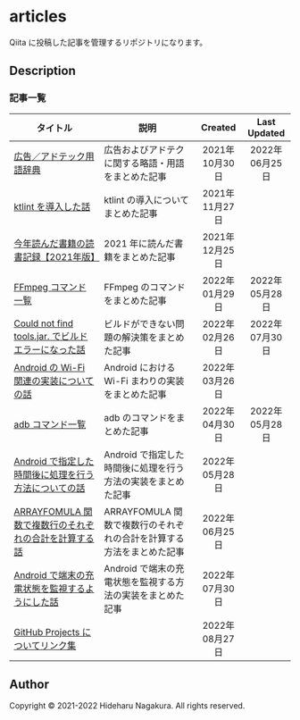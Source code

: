 # articles

Qiita に投稿した記事を管理するリポジトリになります。

## Description

### 記事一覧

| タイトル | 説明 | Created | Last Updated |
| --- | --- | :---: | :---: |
| [広告／アドテック用語辞典](https://qiita.com/ngkr327/items/95ad713f811710185f44) | 広告およびアドテクに関する略語・用語をまとめた記事 | 2021年10月30日 | 2022年06月25日 |
| [ktlint を導入した話](https://qiita.com/ngkr327/items/fcc2b3dc4e388abcfef3) | ktlint の導入についてまとめた記事 | 2021年11月27日 |  |
| [今年読んだ書籍の読書記録【2021年版】](https://qiita.com/ngkr327/items/963438b127e8d09dda91) | 2021 年に読んだ書籍をまとめた記事 | 2021年12月25日 |  |
| [FFmpeg コマンド一覧](https://qiita.com/ngkr327/items/073725350c3cf43364e0) | FFmpeg のコマンドをまとめた記事 | 2022年01月29日 | 2022年05月28日 |
| [Could not find tools.jar. でビルドエラーになった話](https://qiita.com/ngkr327/items/ce4a56658f8c1d2be410) | ビルドができない問題の解決策をまとめた記事 | 2022年02月26日 | 2022年07月30日 |
| [Android の Wi-Fi 関連の実装についての話](https://qiita.com/ngkr327/items/dabd90aebe7caaf5b743) | Android における Wi-Fi まわりの実装をまとめた記事 | 2022年03月26日 |  |
| [adb コマンド一覧](https://qiita.com/ngkr327/items/1d371de69f7851971a1c) | adb のコマンドをまとめた記事 | 2022年04月30日 | 2022年05月28日 |
| [Android で指定した時間後に処理を行う方法についての話](https://qiita.com/ngkr327/items/e21dfb12d39f48f4b08f) | Android で指定した時間後に処理を行う方法の実装をまとめた記事 | 2022年05月28日 |  |
| [ARRAYFOMULA 関数で複数行のそれぞれの合計を計算する話](https://qiita.com/ngkr327/items/018971759f6099400e72) | ARRAYFOMULA 関数で複数行のそれぞれの合計を計算する方法をまとめた記事 | 2022年06月25日 |  |
| [Android で端末の充電状態を監視するようにした話](https://qiita.com/ngkr327/items/112885cad9806e233b9d) | Android で端末の充電状態を監視する方法の実装をまとめた記事 | 2022年07月30日 |  |
| [GitHub Projects についてリンク集](https://qiita.com/ngkr327/items/d3f150e961cf78bff213) |  | 2022年08月27日 |  |

## Author

Copyright © 2021-2022 Hideharu Nagakura. All rights reserved.
